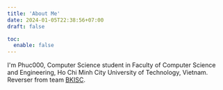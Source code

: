 ```yaml
---
title: 'About Me'
date: 2024-01-05T22:38:56+07:00
draft: false

toc:
  enable: false
---
```


I'm Phuc000, Computer Science student in Faculty of Computer Science and Engineering, Ho Chi Minh City University of Technology, Vietnam. Reverser from team [BKISC](https://bkisc.com).
